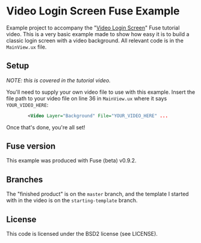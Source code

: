 # Video Login Screen Fuse Example
Example project to accompany the "[Video Login Screen](https://youtu.be/zfiz-yI4VWY)" Fuse tutorial video. This is a very basic example made to show how easy it is to build a classic login screen with a video background. All relevant code is in the `MainView.ux` file.

## Setup
_NOTE: this is covered in the tutorial video._

You'll need to supply your own video file to use with this example. Insert the file path to your video file on line 36 in `MainView.ux` where it says `YOUR_VIDEO_HERE`:

```xml
		<Video Layer="Background" File="YOUR_VIDEO_HERE" ...
```

Once that's done, you're all set!

## Fuse version
This example was produced with Fuse (beta) v0.9.2.

## Branches
The "finished product" is on the `master` branch, and the template I started with in the video is on the `starting-template` branch.

## License
This code is licensed under the BSD2 license (see LICENSE).
